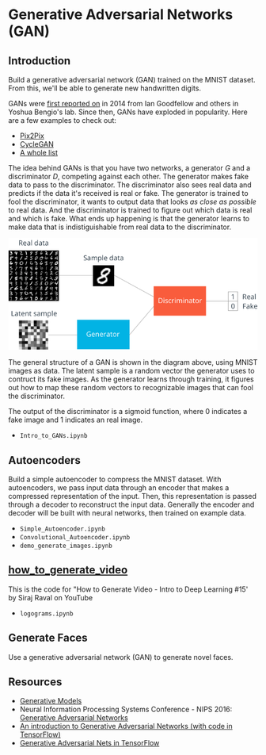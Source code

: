 # Generative Adversarial Networks (GAN)

## Introduction

Build a generative adversarial network (GAN) trained on the MNIST dataset. From this, we'll be able to generate new handwritten digits.

GANs were [first reported on](https://arxiv.org/abs/1406.2661) in 2014 from Ian Goodfellow and others in Yoshua Bengio's lab. Since then, GANs have exploded in popularity. Here are a few examples to check out:

* [Pix2Pix](https://affinelayer.com/pixsrv/) 
* [CycleGAN](https://github.com/junyanz/CycleGAN)
* [A whole list](https://github.com/wiseodd/generative-models)

The idea behind GANs is that you have two networks, a generator $G$ and a discriminator $D$, competing against each other. The generator makes fake data to pass to the discriminator. The discriminator also sees real data and predicts if the data it's received is real or fake. The generator is trained to fool the discriminator, it wants to output data that looks _as close as possible_ to real data. And the discriminator is trained to figure out which data is real and which is fake. What ends up happening is that the generator learns to make data that is indistiguishable from real data to the discriminator.

![GAN diagram](images/gan_diagram.png)

The general structure of a GAN is shown in the diagram above, using MNIST images as data. The latent sample is a random vector the generator uses to contruct its fake images. As the generator learns through training, it figures out how to map these random vectors to recognizable images that can fool the discriminator.

The output of the discriminator is a sigmoid function, where 0 indicates a fake image and 1 indicates an real image. 

* `Intro_to_GANs.ipynb`


## Autoencoders

Build a simple autoencoder to compress the MNIST dataset. With autoencoders, we pass input data through an encoder that makes a compressed representation of the input. Then, this representation is passed through a decoder to reconstruct the input data. Generally the encoder and decoder will be built with neural networks, then trained on example data.

* `Simple_Autoencoder.ipynb`
* `Convolutional_Autoencoder.ipynb`
* `demo_generate_images.ipynb`


## [how_to_generate_video](https://github.com/llSourcell/how_to_generate_video)

This is the code for "How to Generate Video - Intro to Deep Learning #15' by Siraj Raval on YouTube

* `logograms.ipynb`


## Generate Faces

Use a generative adversarial network (GAN) to generate novel faces.


## Resources

* [Generative Models](https://blog.openai.com/generative-models/)
* Neural Information Processing Systems Conference - NIPS 2016: [Generative Adversarial Networks](https://channel9.msdn.com/Events/Neural-Information-Processing-Systems-Conference/Neural-Information-Processing-Systems-Conference-NIPS-2016/Generative-Adversarial-Networks)
* [An introduction to Generative Adversarial Networks (with code in TensorFlow)](http://blog.aylien.com/introduction-generative-adversarial-networks-code-tensorflow/)
* [Generative Adversarial Nets in TensorFlow](http://wiseodd.github.io/techblog/2016/09/17/gan-tensorflow/)

